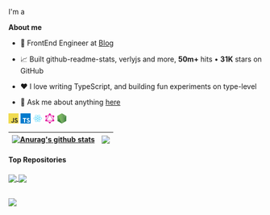 


I'm a 

**About me**

- 💼 FrontEnd Engineer at [Blog](https://likui.info/)

- 📈 Built github-readme-stats, verlyjs and more, **50m+** hits • **31K** stars on GitHub

- ❤️ I love writing TypeScript, and building fun experiments on type-level

- 💬 Ask me about anything [here](https://github.com/ilikui/ilikui/issues)

<code><img height="20" alt="javascript" src="https://raw.githubusercontent.com/github/explore/80688e429a7d4ef2fca1e82350fe8e3517d3494d/topics/javascript/javascript.png"></code>
<code><img height="20" alt="typescript" src="https://raw.githubusercontent.com/github/explore/80688e429a7d4ef2fca1e82350fe8e3517d3494d/topics/typescript/typescript.png"></code>
<code><img height="20" alt="react" src="https://raw.githubusercontent.com/github/explore/80688e429a7d4ef2fca1e82350fe8e3517d3494d/topics/react/react.png"></code>
<code><img height="20" alt="graphql" src="https://raw.githubusercontent.com/github/explore/5c058a388828bb5fde0bcafd4bc867b5bb3f26f3/topics/graphql/graphql.png"></code>
<code><img height="20" alt="nodejs" src="https://raw.githubusercontent.com/github/explore/80688e429a7d4ef2fca1e82350fe8e3517d3494d/topics/nodejs/nodejs.png"></code>    


| <a href="https://github.com/ilikui/github-readme-stats"><img align="center" src="https://github-readme-stats.vercel.app/api?username=ilikui&show_icons=true&include_all_commits=true&theme=buefy&hide_border=true" alt="Anurag's github stats" /></a> | <a href="https://github.com/ilikui/github-readme-stats"><img align="center" src="https://github-readme-stats.vercel.app/api/top-langs/?username=ilikui&layout=compact&theme=buefy&hide_border=true" /></a> |
| ------------- | ------------- |

#### Top Repositories


<a href="https://github.com/ilikui/github-readme-stats">
  <img align="center" src="https://github-readme-stats.vercel.app/api/pin/?username=anuraghazra&repo=github-readme-stats&theme=buefy" />
</a>
<a href="https://github.com/ilikui/ilikui.github.io">
  <img align="center" src="https://github-readme-stats.vercel.app/api/pin/?username=ilikui&repo=ilikui.github.io&theme=buefy" />
</a>

<br />
<br />





![](https://raw.githubusercontent.com/ilikiuii/ilikiuii/main/assets/github-contribution-grid-snake.svg)
